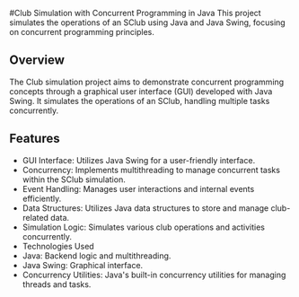 #Club Simulation with Concurrent Programming in Java
This project simulates the operations of an SClub using Java and Java Swing, focusing on concurrent programming principles.

## Overview
The Club simulation project aims to demonstrate concurrent programming concepts through a graphical user interface (GUI) developed with Java Swing. It simulates the operations of an SClub, handling multiple tasks concurrently.

## Features
- GUI Interface: Utilizes Java Swing for a user-friendly interface.
- Concurrency: Implements multithreading to manage concurrent tasks within the SClub simulation.
- Event Handling: Manages user interactions and internal events efficiently.
- Data Structures: Utilizes Java data structures to store and manage club-related data.
- Simulation Logic: Simulates various club operations and activities concurrently.
- Technologies Used
- Java: Backend logic and multithreading.
- Java Swing: Graphical interface.
- Concurrency Utilities: Java's built-in concurrency utilities for managing threads and tasks.
